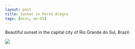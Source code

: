 ```yaml
---
layout: post
title: Sunset in Porto Alegre
tags: [misc, en-US]
---
```

Beautiful sunset in the capital city of Rio Grande do Sul, Brazil.

![](http://stockrt.github.com/images/misc/pordosolnoguaiba.jpg)
